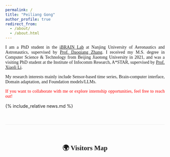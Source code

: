 ```yaml
---
permalink: /
title: "Peiliang Gong"
author_profile: true
redirect_from: 
  - /about/
  - /about.html
---
```


<style>
html {
  scroll-behavior: smooth;
}
#news {
  scroll-margin-top: 20px; /* 调整这个值来控制距离顶部的距离 */
}
</style>

<div style="font-family: 'Times New Roman', serif; text-align: justify;">
<p>I am a PhD student in the <a href="https://ibrain.nuaa.edu.cn/">iBRAIN Lab</a> at Nanjing University of Aeronautics and Astronautics, supervised by <a href="https://parnec.nuaa.edu.cn/zhangdq/">Prof. Daoqiang Zhang</a>. I received my M.S. degree in Computer Science & Technology from Beijing Jiaotong University in 2021, and was a visiting PhD student at the Institute of Infocomm Research, A*STAR, supervised by <a href="https://personal.ntu.edu.sg/xlli/">Prof. Xiaoli Li</a>.</p>

<p>My research interests mainly include Sensor-based time series, Brain-computer interface, Domain adaptation, and Foundation models/LLMs.</p>
</div>

<div style="font-family: 'Times New Roman', serif; color: red; text-align: justify;">
If you want to collaborate with me or explore internship opportunities, feel free to reach out!
</div>

{% include_relative news.md %}

<!-- Visitor Map -->
<div style="font-family: 'Times New Roman', serif; text-align: center; margin-top: 50px; padding-top: 30px; border-top: 1px solid #eee;">
<h2>🌍 Visitors Map</h2>
<div style="margin-top: 20px;">
<script type="text/javascript" id="clstr_globe" src="//clustrmaps.com/globe.js?d=5st2g4bl81qeCCobOUfMInvv1O7ym540NlzpNwnL1-I"></script>
</div>
</div>
